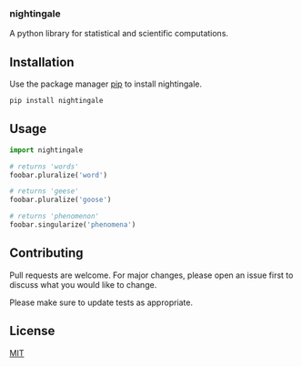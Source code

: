 ### nightingale

A python library for statistical and scientific computations.

## Installation

Use the package manager [pip](https://pip.pypa.io/en/stable/) to install nightingale.

```bash
pip install nightingale
```

## Usage

```python
import nightingale

# returns 'words'
foobar.pluralize('word')

# returns 'geese'
foobar.pluralize('goose')

# returns 'phenomenon'
foobar.singularize('phenomena')
```

## Contributing
Pull requests are welcome. For major changes, please open an issue first to discuss what you would like to change.

Please make sure to update tests as appropriate.

## License
[MIT](https://choosealicense.com/licenses/mit/)